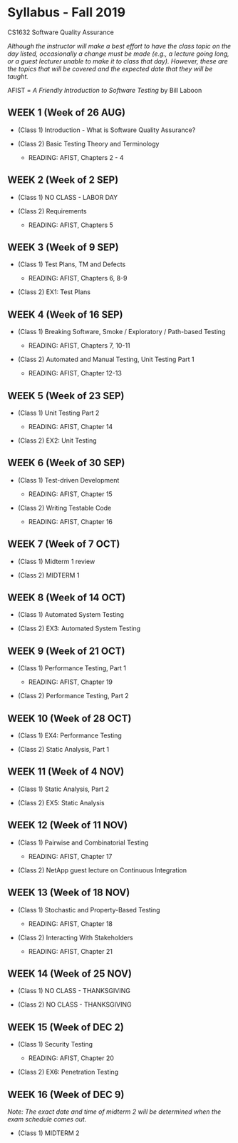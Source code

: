 # Syllabus - Fall 2019
CS1632 Software Quality Assurance

_Although the instructor will make a best effort to have the class topic on the day listed, occasionally a change must be made (e.g., a lecture going long, or a guest lecturer unable to make it to class that day).  However, these are the topics that will be covered and the expected date that they will be taught._

AFIST = _A Friendly Introduction to Software Testing_ by Bill Laboon

## WEEK 1 (Week of 26 AUG)
* (Class 1) Introduction - What is Software Quality Assurance?

* (Class 2)  Basic Testing Theory and Terminology
  * READING: AFIST, Chapters 2 - 4

## WEEK 2 (Week of 2 SEP)

* (Class 1) NO CLASS - LABOR DAY

* (Class 2) Requirements
  * READING: AFIST, Chapters 5

## WEEK 3 (Week of 9 SEP)

* (Class 1) Test Plans, TM and Defects
  * READING: AFIST, Chapters 6, 8-9
  
* (Class 2) EX1: Test Plans

## WEEK 4 (Week of 16 SEP)

* (Class 1) Breaking Software, Smoke / Exploratory / Path-based Testing
  * READING: AFIST, Chapters 7, 10-11
  
* (Class 2) Automated and Manual Testing, Unit Testing Part 1
  * READING: AFIST, Chapter 12-13


## WEEK 5 (Week of 23 SEP)

* (Class 1) Unit Testing Part 2
  * READING: AFIST, Chapter 14
 
* (Class 2) EX2: Unit Testing

## WEEK 6 (Week of 30 SEP)

* (Class 1) Test-driven Development
  * READING: AFIST, Chapter 15

* (Class 2) Writing Testable Code
  * READING: AFIST, Chapter 16

## WEEK 7 (Week of 7 OCT)

* (Class 1) Midterm 1 review

* (Class 2) MIDTERM 1

## WEEK 8 (Week of 14 OCT)

* (Class 1) Automated System Testing

* (Class 2) EX3: Automated System Testing

## WEEK 9 (Week of 21 OCT)

* (Class 1) Performance Testing, Part 1
  * READING: AFIST, Chapter 19
  
* (Class 2) Performance Testing, Part 2

## WEEK 10 (Week of 28 OCT)

* (Class 1) EX4: Performance Testing

* (Class 2) Static Analysis, Part 1

## WEEK 11 (Week of 4 NOV)

* (Class 1) Static Analysis, Part 2

* (Class 2) EX5: Static Analysis

## WEEK 12 (Week of 11 NOV)

* (Class 1) Pairwise and Combinatorial Testing
  * READING: AFIST, Chapter 17

* (Class 2) NetApp guest lecture on Continuous Integration 

## WEEK 13 (Week of 18 NOV)

* (Class 1) Stochastic and Property-Based Testing
  * READING: AFIST, Chapter 18 

* (Class 2) Interacting With Stakeholders
  * READING: AFIST, Chapter 21

## WEEK 14 (Week of 25 NOV)

* (Class 1) NO CLASS - THANKSGIVING

* (Class 2) NO CLASS - THANKSGIVING

## WEEK 15 (Week of DEC 2)

* (Class 1) Security Testing
  * READING: AFIST, Chapter 20

* (Class 2) EX6: Penetration Testing

## WEEK 16 (Week of DEC 9)

_Note: The exact date and time of midterm 2 will be determined when the exam schedule comes out._

* (Class 1) MIDTERM 2
